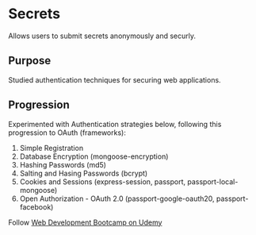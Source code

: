 # Secrets
Allows users to submit secrets anonymously and securly.

## Purpose
Studied authentication techniques for securing web applications.

## Progression
Experimented with Authentication strategies below, following this progression to OAuth (frameworks):
1. Simple Registration
2. Database Encryption (mongoose-encryption)
3. Hashing Passwords (md5)
4. Salting and Hasing Passwords (bcrypt)
5. Cookies and Sessions (express-session, passport, passport-local-mongoose)
6. Open Authorization - OAuth 2.0 (passport-google-oauth20, passport-facebook)

Follow [Web Development Bootcamp on Udemy](https://www.udemy.com/course/the-complete-web-development-bootcamp/?ranMID=39197&ranEAID=O*yDCFDQTmY&ranSiteID=O.yDCFDQTmY-pbBV5G_YA1uxwpEcfTPfUg&LSNPUBID=O*yDCFDQTmY)
